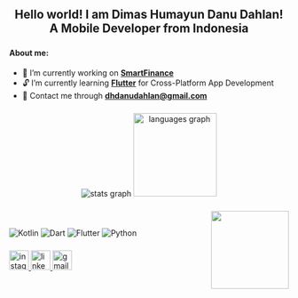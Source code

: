 <h2 align="center">Hello world! I am Dimas Humayun Danu Dahlan!<br>A Mobile Developer from Indonesia</h2>

### 

#### About me:
- :turtle: I’m currently working on [**SmartFinance**](https://github.com/dhdanudahlan/smartfinance.git)
- :unlock: I’m currently learning [**Flutter**](https://flutter.dev/) for Cross-Platform App Development
- :email: Contact me through <a href="mailto:dhdanudahlan@gmail.com">**dhdanudahlan@gmail.com**</a>

###

<div align="center">
  <img src="https://github-readme-stats.vercel.app/api?username=dhdanudahlan&hide_title=false&hide_rank=false&show_icons=true&include_all_commits=false&count_private=true&disable_animations=false&theme=dracula&locale=en&hide_border=false" alt="stats graph" />
  <img src="https://github-readme-stats.vercel.app/api/top-langs?username=dhdanudahlan&locale=en&hide_title=false&layout=compact&card_width=320&langs_count=5&theme=dracula&hide_border=false" height="150" alt="languages graph"  />
</div>

###

<img align="right" height="140" src="https://media4.giphy.com/media/v1.Y2lkPTc5MGI3NjExeXRpMXNubDV3bm83aW1wZGV5dDhkMmxpNHd2cWFmcnF0MTFvMTZtOSZlcD12MV9pbnRlcm5hbF9naWZfYnlfaWQmY3Q9Zw/h0Cq1ClzO3UpupFPjP/giphy.gif"  />

###
<br>

![Kotlin](https://img.shields.io/badge/Kotlin-B125EA?style=for-the-badge&logo=kotlin&logoColor=white) ![Dart](https://img.shields.io/badge/Dart-0175C2?style=for-the-badge&logo=dart&logoColor=white) ![Flutter](https://img.shields.io/badge/Flutter-0175C2?style=for-the-badge&logo=flutter&logoColor=white) ![Python](https://img.shields.io/badge/Python-02569B?style=for-the-badge&logo=python&logoColor=white)

###

<div align="left">
  <a href="https://www.instagram.com/dimas.hdanud/" target="_blank">
    <img src="https://img.shields.io/static/v1?message=Instagram&logo=instagram&label=&color=E4405F&logoColor=white&labelColor=&style=for-the-badge" height="35" alt="instagram logo"  />
  </a>
  <a href="https://www.linkedin.com/in/dhdanudahlan/" target="_blank">
    <img src="https://img.shields.io/static/v1?message=LinkedIn&logo=linkedin&label=&color=0077B5&logoColor=white&labelColor=&style=for-the-badge" height="35" alt="linkedin logo"  />
  </a>
  <a href="mailto:dhdanudahlan@gmail.com" target="_blank">
    <img src="https://img.shields.io/static/v1?message=Gmail&logo=gmail&label=&color=D14836&logoColor=white&labelColor=&style=for-the-badge" height="35" alt="gmail logo"  />
  </a>
</div>

###

<!-- ![image]()
![image]()
![image]()
![image]() -->

